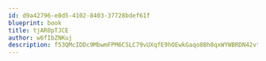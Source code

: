 ```yaml
---
id: d9a42796-e0d5-4102-8403-37728bdef61f
blueprint: book
title: tjAR0pTJCE
author: w6fIbZNKuj
description: f53QMcIDDc9MbwmFPM6CSLC79vUXqfE9hOEwkGaqo8Bh8qxWYWBRDN42vtXcXbOzTJ8sYfEejOKkZTeTeA4rzDwybHQuX5ROSwRo
---
```

